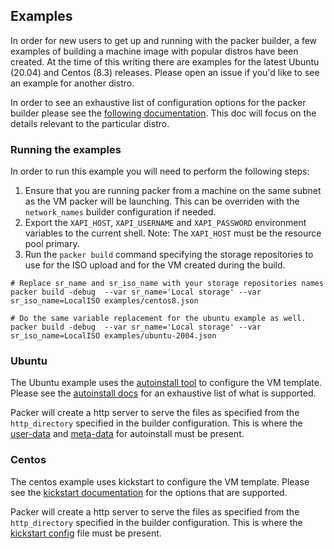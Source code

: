 ## Examples

In order for new users to get up and running with the packer builder, a few examples of building a machine image with popular distros have been created. At the time of this writing there are examples for the latest Ubuntu (20.04) and Centos (8.3) releases. Please open an issue if you'd like to see an example for another distro.

In order to see an exhaustive list of configuration options for the packer builder please see the [following documentation](../docs/builders/xenserver-iso.html.markdown). This doc will focus on the details relevant to the particular distro.

### Running the examples

In order to run this example you will need to perform the following steps:
1. Ensure that you are running packer from a machine on the same subnet as the VM packer will be launching. This can be overriden with the `network_names` builder configuration if needed.
2. Export the `XAPI_HOST`, `XAPI_USERNAME` and `XAPI_PASSWORD` environment variables to the current shell. Note: The `XAPI_HOST` must be the resource pool primary.
3. Run the `packer build` command specifying the storage repositories to use for the ISO upload and for the VM created during the build.

```
# Replace sr_name and sr_iso_name with your storage repositories names
packer build -debug  --var sr_name='Local storage' --var sr_iso_name=LocalISO examples/centos8.json

# Do the same variable replacement for the ubuntu example as well.
packer build -debug  --var sr_name='Local storage' --var sr_iso_name=LocalISO examples/ubuntu-2004.json
```

### Ubuntu

The Ubuntu example uses the [autoinstall tool](https://ubuntu.com/server/docs/install/autoinstallhttps://ubuntu.com/server/docs/install/autoinstall) to configure the VM template. Please see the [autoinstall docs](https://ubuntu.com/server/docs/install/autoinstall-reference) for an exhaustive list of what is supported.

Packer will create a http server to serve the files as specified from the `http_directory` specified in the builder configuration. This is where the [user-data](http/ubuntu-2004/user-data) and [meta-data](http/ubuntu-2004/meta-data) for autoinstall must be present.


### Centos

The centos example uses kickstart to configure the VM template. Please see the [kickstart documentation](https://access.redhat.com/documentation/en-us/red_hat_enterprise_linux/7/html/installation_guide/sect-kickstart-syntax) for the options that are supported.

Packer will create a http server to serve the files as specified from the `http_directory` specified in the builder configuration. This is where the [kickstart config](http/centos8/ks-centos8.cfg) file must be present.
